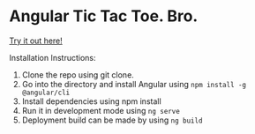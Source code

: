 <h1>Angular Tic Tac Toe. Bro.</h1>

[Try it out here!](https://brictactoe.web.app/)

Installation Instructions:

  1. Clone the repo using git clone.
  2. Go into the directory and install Angular using `npm install -g @angular/cli`
  2. Install dependencies using npm install
  3. Run it in development mode using `ng serve`
  4. Deployment build can be made by using `ng build`
